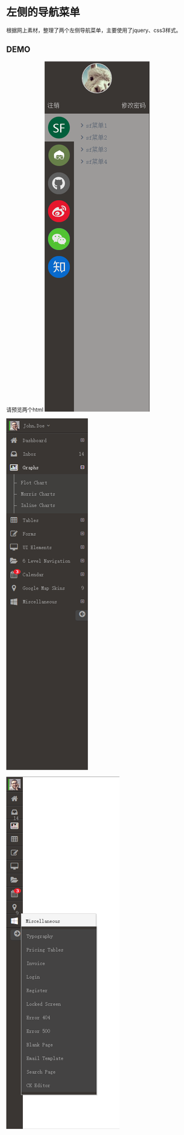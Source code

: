# 左侧的导航菜单

根据网上素材，整理了两个左侧导航菜单，主要使用了jquery、css3样式。

## DEMO

请预览两个html
![demo1](./img/menu_filter.png)

![demo1](./img/menu-tree2.png)

![demo1](./img/menu-tree3.png)